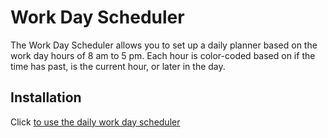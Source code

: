 # Work Day Scheduler
The Work Day Scheduler allows you to set up a daily planner based on the work day hours of 8 am to 5 pm. 
Each hour is color-coded based on if the time has past, is the current hour, or later in the day.

## Installation
Click [to use the daily work day scheduler](https://hrkoren.github.io/workday_scheduler/)